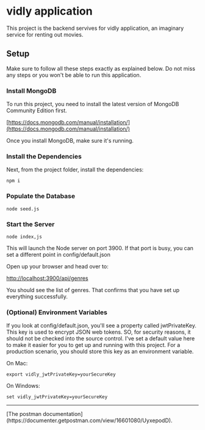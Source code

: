 # vidly application
This project is the backend servives for vidly application, an imaginary service for renting out movies.

## Setup
Make sure to follow all these steps exactly as explained below. Do not miss any steps or you won't be able to run this application.

### Install MongoDB
To run this project, you need to install the latest version of MongoDB Community Edition first.

[https://docs.mongodb.com/manual/installation/](https://docs.mongodb.com/manual/installation/)

Once you install MongoDB, make sure it's running.

### Install the Dependencies
Next, from the project folder, install the dependencies:
```
npm i
```

### Populate the Database
```
node seed.js
```
### Start the Server
```
node index,js
```
This will launch the Node server on port 3900. If that port is busy, you can set a different point in config/default.json

Open up your browser and head over to:

[http://localhost:3900/api/genres](http://localhost:3900/api/genres)

You should see the list of genres. That confirms that you have set up everything successfully.

### (Optional) Environment Variables
If you look at config/default.json, you'll see a property called jwtPrivateKey. This key is used to encrypt JSON web tokens. SO, for security reasons, it should not be checked into the source control. I've set a default value here to make it easier for you to get up and running with this project. For a production scenario, you should store this key as an environment variable.

On Mac:
```
export vidly_jwtPrivateKey=yourSecureKey
```
On Windows:
```
set vidly_jwtPrivateKey=yourSecureKey
```
<hr/>
[The postman documentation](https://documenter.getpostman.com/view/16601080/UyxepodD).

